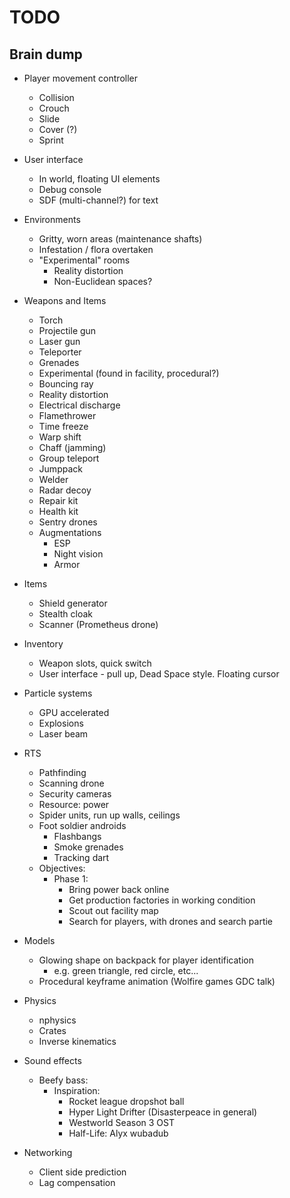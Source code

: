 # TODO

## Brain dump

- Player movement controller
    - Collision
    - Crouch
    - Slide
    - Cover (?)
    - Sprint

- User interface
    - In world, floating UI elements
    - Debug console
    - SDF (multi-channel?) for text
    
- Environments
    - Gritty, worn areas (maintenance shafts)
    - Infestation / flora overtaken
    - "Experimental" rooms
        - Reality distortion
        - Non-Euclidean spaces?

- Weapons and Items
    - Torch
    - Projectile gun
    - Laser gun
    - Teleporter
    - Grenades
    - Experimental (found in facility, procedural?)
    - Bouncing ray
    - Reality distortion
    - Electrical discharge
    - Flamethrower
    - Time freeze
    - Warp shift
    - Chaff (jamming)
    - Group teleport
    - Jumppack
    - Welder
    - Radar decoy
    - Repair kit
    - Health kit
    - Sentry drones
    - Augmentations
      - ESP
      - Night vision
      - Armor

- Items
    - Shield generator
    - Stealth cloak
    - Scanner (Prometheus drone)

- Inventory
    - Weapon slots, quick switch
    - User interface - pull up, Dead Space style. Floating cursor

- Particle systems
    - GPU accelerated
    - Explosions
    - Laser beam

- RTS
    - Pathfinding
    - Scanning drone
    - Security cameras
    - Resource: power
    - Spider units, run up walls, ceilings
    - Foot soldier androids
        - Flashbangs
        - Smoke grenades
        - Tracking dart
    - Objectives:
        - Phase 1:
            - Bring power back online
            - Get production factories in working condition
            - Scout out facility map
            - Search for players, with drones and search partie

- Models
    - Glowing shape on backpack for player identification
        - e.g. green triangle, red circle, etc...
    - Procedural keyframe animation (Wolfire games GDC talk)

- Physics
    - nphysics
    - Crates
    - Inverse kinematics

- Sound effects
    - Beefy bass:
        - Inspiration:
            - Rocket league dropshot ball
            - Hyper Light Drifter (Disasterpeace in general)
            - Westworld Season 3 OST
            - Half-Life: Alyx wubadub

- Networking
    - Client side prediction
    - Lag compensation